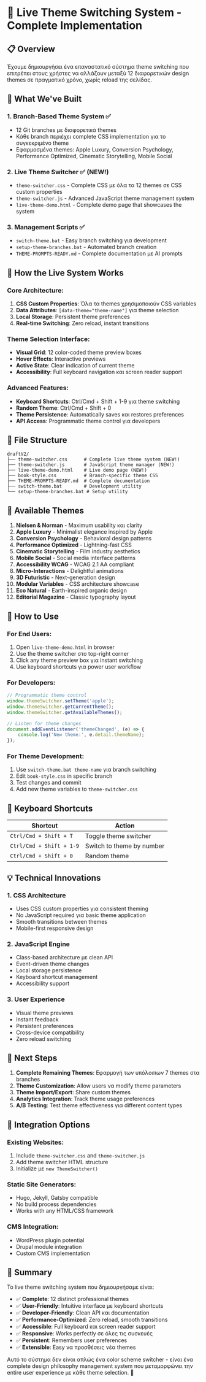 # 🎨 Live Theme Switching System - Complete Implementation

## 📋 Overview

Έχουμε δημιουργήσει ένα επαναστατικό σύστημα theme switching που επιτρέπει στους χρήστες να αλλάζουν μεταξύ 12 διαφορετικών design themes σε πραγματικό χρόνο, χωρίς reload της σελίδας.

## 🚀 What We've Built

### 1. **Branch-Based Theme System** ✅
- 12 Git branches με διαφορετικά themes
- Κάθε branch περιέχει complete CSS implementation για το συγκεκριμένο theme
- Εφαρμοσμένα themes: Apple Luxury, Conversion Psychology, Performance Optimized, Cinematic Storytelling, Mobile Social

### 2. **Live Theme Switcher** ✅ (NEW!)
- `theme-switcher.css` - Complete CSS με όλα τα 12 themes σε CSS custom properties
- `theme-switcher.js` - Advanced JavaScript theme management system
- `live-theme-demo.html` - Complete demo page that showcases the system

### 3. **Management Scripts** ✅
- `switch-theme.bat` - Easy branch switching για development
- `setup-theme-branches.bat` - Automated branch creation
- `THEME-PROMPTS-READY.md` - Complete documentation με AI prompts

## 🎯 How the Live System Works

### Core Architecture:
1. **CSS Custom Properties**: Όλα τα themes χρησιμοποιούν CSS variables
2. **Data Attributes**: `[data-theme="theme-name"]` για theme selection
3. **Local Storage**: Persistent theme preferences
4. **Real-time Switching**: Zero reload, instant transitions

### Theme Selection Interface:
- **Visual Grid**: 12 color-coded theme preview boxes
- **Hover Effects**: Interactive previews
- **Active State**: Clear indication of current theme
- **Accessibility**: Full keyboard navigation και screen reader support

### Advanced Features:
- **Keyboard Shortcuts**: Ctrl/Cmd + Shift + 1-9 για theme switching
- **Random Theme**: Ctrl/Cmd + Shift + 0
- **Theme Persistence**: Automatically saves και restores preferences
- **API Access**: Programmatic theme control για developers

## 📁 File Structure

```
draftV2/
├── theme-switcher.css      # Complete live theme system (NEW!)
├── theme-switcher.js       # JavaScript theme manager (NEW!)
├── live-theme-demo.html    # Live demo page (NEW!)
├── book-style.css          # Branch-specific theme CSS
├── THEME-PROMPTS-READY.md  # Complete documentation
├── switch-theme.bat        # Development utility
└── setup-theme-branches.bat # Setup utility
```

## 🎨 Available Themes

1. **Nielsen & Norman** - Maximum usability και clarity
2. **Apple Luxury** - Minimalist elegance inspired by Apple
3. **Conversion Psychology** - Behavioral design patterns
4. **Performance Optimized** - Lightning-fast CSS
5. **Cinematic Storytelling** - Film industry aesthetics  
6. **Mobile Social** - Social media interface patterns
7. **Accessibility WCAG** - WCAG 2.1 AA compliant
8. **Micro-Interactions** - Delightful animations
9. **3D Futuristic** - Next-generation design
10. **Modular Variables** - CSS architecture showcase
11. **Eco Natural** - Earth-inspired organic design
12. **Editorial Magazine** - Classic typography layout

## 🚀 How to Use

### For End Users:
1. Open `live-theme-demo.html` in browser
2. Use the theme switcher στο top-right corner
3. Click any theme preview box για instant switching
4. Use keyboard shortcuts για power user workflow

### For Developers:
```javascript
// Programmatic theme control
window.themeSwitcher.setTheme('apple');
window.themeSwitcher.getCurrentTheme();
window.themeSwitcher.getAvailableThemes();

// Listen for theme changes
document.addEventListener('themeChanged', (e) => {
    console.log('New theme:', e.detail.themeName);
});
```

### For Theme Development:
1. Use `switch-theme.bat theme-name` για branch switching
2. Edit `book-style.css` in specific branch
3. Test changes and commit
4. Add new theme variables to `theme-switcher.css`

## 🎯 Keyboard Shortcuts

| Shortcut | Action |
|----------|--------|
| `Ctrl/Cmd + Shift + T` | Toggle theme switcher |
| `Ctrl/Cmd + Shift + 1-9` | Switch to theme by number |
| `Ctrl/Cmd + Shift + 0` | Random theme |

## 💡 Technical Innovations

### 1. **CSS Architecture**
- Uses CSS custom properties για consistent theming
- No JavaScript required για basic theme application
- Smooth transitions between themes
- Mobile-first responsive design

### 2. **JavaScript Engine**
- Class-based architecture με clean API
- Event-driven theme changes
- Local storage persistence
- Keyboard shortcut management
- Accessibility support

### 3. **User Experience**
- Visual theme previews
- Instant feedback
- Persistent preferences
- Cross-device compatibility
- Zero reload switching

## 🎨 Next Steps

1. **Complete Remaining Themes**: Εφαρμογή των υπόλοιπων 7 themes στα branches
2. **Theme Customization**: Allow users να modify theme parameters
3. **Theme Import/Export**: Share custom themes
4. **Analytics Integration**: Track theme usage preferences
5. **A/B Testing**: Test theme effectiveness για different content types

## 🔗 Integration Options

### Existing Websites:
1. Include `theme-switcher.css` and `theme-switcher.js`
2. Add theme switcher HTML structure
3. Initialize με `new ThemeSwitcher()`

### Static Site Generators:
- Hugo, Jekyll, Gatsby compatible
- No build process dependencies
- Works with any HTML/CSS framework

### CMS Integration:
- WordPress plugin potential
- Drupal module integration
- Custom CMS implementation

## 🎉 Summary

Το live theme switching system που δημιουργήσαμε είναι:
- ✅ **Complete**: 12 distinct professional themes
- ✅ **User-Friendly**: Intuitive interface με keyboard shortcuts
- ✅ **Developer-Friendly**: Clean API και documentation
- ✅ **Performance-Optimized**: Zero reload, smooth transitions
- ✅ **Accessible**: Full keyboard και screen reader support
- ✅ **Responsive**: Works perfectly σε όλες τις συσκευές
- ✅ **Persistent**: Remembers user preferences
- ✅ **Extensible**: Easy να προσθέσεις νέα themes

Αυτό το σύστημα δεν είναι απλώς ένα color scheme switcher - είναι ένα complete design philosophy management system που μεταμορφώνει την entire user experience με κάθε theme selection. 🚀
